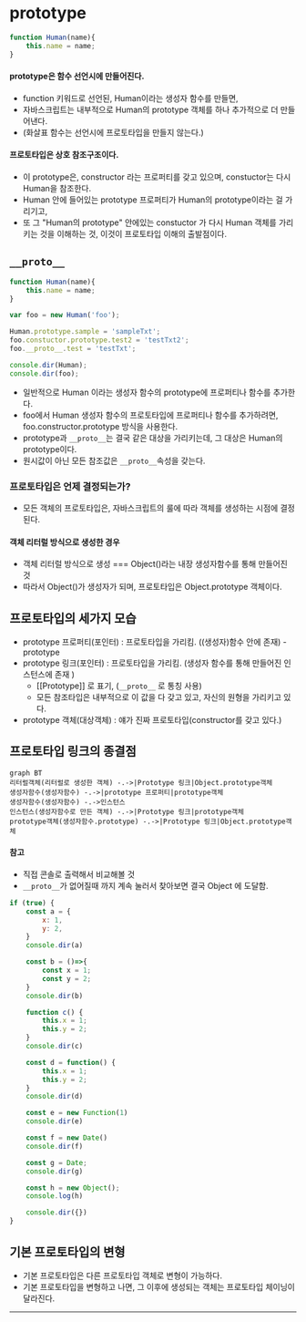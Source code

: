 # prototype



```javascript
function Human(name){
    this.name = name;
}
```



#### prototype은 함수 선언시에 만들어진다. 

- function 키워드로 선언된, Human이라는 생성자 함수를 만들면, 
- 자바스크립트는 내부적으로 Human의 prototype 객체를 하나 추가적으로 더 만들어낸다. 
- (화살표 함수는 선언시에 프로토타입을 만들지 않는다.)



#### 프로토타입은 상호 참조구조이다.

- 이 prototype은,  constructor 라는 프로퍼티를 갖고 있으며, constuctor는 다시 Human을 참조한다. 
- Human 안에 들어있는 prototype 프로퍼티가 Human의 prototype이라는 걸 가리기고, 
- 또 그 "Human의 prototype" 안에있는 constuctor 가 다시 Human 객체를 가리키는 것을 이해하는 것, 이것이 프로토타입 이해의 출발점이다. 



## `__proto__`

```javascript
function Human(name){
    this.name = name;
}

var foo = new Human('foo');

Human.prototype.sample = 'sampleTxt';
foo.constuctor.prototype.test2 = 'testTxt2';
foo.__proto__.test = 'testTxt';

console.dir(Human);
console.dir(foo);
```

- 일반적으로 Human 이라는 생성자 함수의 prototype에 프로퍼티나 함수를 추가한다. 
- foo에서 Human 생성자 함수의 프로토타입에 프로퍼티나 함수를 추가하려면, foo.constructor.prototype 방식을 사용한다.
- prototype과 `__proto__`는 결국 같은 대상을 가리키는데, 그 대상은 Human의 prototype이다.
- 원시값이 아닌 모든 참조값은 `__proto__`속성을 갖는다.



### 프로토타입은 언제 결정되는가?

- 모든 객체의 프로토타입은, 자바스크립트의 룰에 따라 객체를 생성하는 시점에 결정된다. 



#### 객체 리터럴 방식으로 생성한 경우 

- 객체 리터럴 방식으로 생성 === Object()라는 내장 생성자함수를 통해 만들어진 것
- 따라서  Object()가 생성자가 되며, 프로토타입은 Object.prototype 객체이다. 



## 프로토타입의 세가지 모습

- prototype 프로퍼티(포인터) :  프로토타입을 가리킴. ((생성자)함수 안에 존재) - prototype
- prototype 링크(포인터) : 프로토타입을 가리킴. (생성자 함수를 통해 만들어진 인스턴스에 존재 ) 
  - [[Prototype]] 로 표기, (`__proto__` 로 통칭 사용)
  - 모든 참조타입은 내부적으로 이 값을 다 갖고 있고, 자신의 원형을 가리키고 있다.
- prototype 객체(대상객체) : 얘가 진짜 프로토타입(constructor를 갖고 있다.)



## 프로토타입 링크의 종결점

```mermaid
graph BT
리터럴객체(리터럴로 생성한 객체) -.->|Prototype 링크|Object.prototype객체
생성자함수(생성자함수) -.->|prototype 프로퍼티|prototype객체
생성자함수(생성자함수) -.->인스턴스
인스턴스(생성자함수로 만든 객체) -.->|Prototype 링크|prototype객체
prototype객체(생성자함수.prototype) -.->|Prototype 링크|Object.prototype객체
```



#### 참고 

- 직접 콘솔로 출력해서 비교해볼 것
- `__proto__`가 없어질때 까지 계속 눌러서 찾아보면 결국 Object 에 도달함.

```javascript
if (true) {
    const a = {
        x: 1,
        y: 2,
    }
    console.dir(a)

    const b = ()=>{
        const x = 1;
        const y = 2;
    }
    console.dir(b)

    function c() {
        this.x = 1;
        this.y = 2;
    }
    console.dir(c)

    const d = function() {
        this.x = 1;
        this.y = 2;
    }
    console.dir(d)

    const e = new Function(1)
    console.dir(e)

    const f = new Date()
    console.dir(f)

    const g = Date;
    console.dir(g)

    const h = new Object();
    console.log(h)

    console.dir({})
}
```





## 기본 프로토타입의 변형

- 기본 프로토타입은 다른 프로토타입 객체로 변형이 가능하다. 
- 기본 프로토타입을 변형하고 나면, 그 이후에 생성되는 객체는 프로토타입 체이닝이 달라진다. 



---



